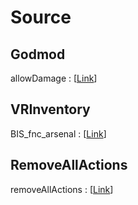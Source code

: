 # Source 
## Godmod
allowDamage : [[Link](https://community.bistudio.com/wiki/allowDamage)]

## VRInventory
BIS_fnc_arsenal : [[Link](https://community.bistudio.com/wiki/BIS_fnc_arsenal)]

## RemoveAllActions
removeAllActions : [[Link](https://community.bistudio.com/wiki/removeAllActions)]